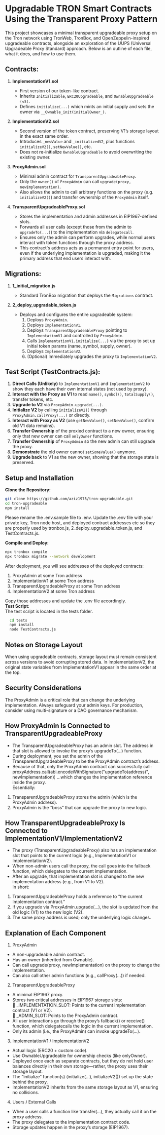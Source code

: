 # Upgradable TRON Smart Contracts Using the Transparent Proxy Pattern

This project showcases a minimal transparent upgradeable proxy setup on the Tron network using TronWeb, TronBox, and OpenZeppelin-inspired upgradeable contracts, alongside an exploration of the UUPS (Universal Upgradeable Proxy Standard) approach. Below is an outline of each file, what it does, and how to use them.

## Contracts:

1. **ImplementationV1.sol**  
   - First version of our token-like contract.  
   - Inherits `Initializable`, `ERC20Upgradeable`, and `OwnableUpgradeable (v5)`.  
   - Defines `initialize(...)` which mints an initial supply and sets the owner via `__Ownable_init(initialOwner_)`.  

2. **ImplementationV2.sol**  
   - Second version of the token contract, preserving V1’s storage layout in the exact same order.  
   - Introduces `_newValue` and `_initializedV2`, plus functions `initializeV2()`, `setNewValue()`, etc.  
   - Does not re-initialize `OwnableUpgradeable` to avoid overwriting the existing owner.  

3. **ProxyAdmin.sol**  
   - Minimal admin contract for `TransparentUpgradeableProxy`.  
   - Only the `owner()` of `ProxyAdmin` can call `upgrade(proxy, newImplementation)`.  
   - Also allows the admin to call arbitrary functions on the proxy (e.g. `initializeV2()`) and transfer ownership of the `ProxyAdmin` itself.  

4. **TransparentUpgradeableProxy.sol**  
   - Stores the implementation and admin addresses in EIP1967-defined slots.  
   - Forwards all user calls (except those from the admin to `upgradeTo(...)`) to the implementation via `delegatecall`.  
   - Ensures only the admin can perform upgrades, while normal users interact with token functions through the proxy address. 
   - This contract's address acts as a permanent entry point for users, even if the underlying implementation is upgraded, making it the primary address that end users interact with.

## Migrations:

1. **1_initial_migration.js**  
   - Standard TronBox migration that deploys the `Migrations` contract.  

2. **2_deploy_upgradable_token.js**  
   - Deploys and configures the entire upgradeable system:  
     1. Deploys `ProxyAdmin`.  
     2. Deploys `ImplementationV1`.  
     3. Deploys `TransparentUpgradeableProxy` pointing to `ImplementationV1` and controlled by `ProxyAdmin`.  
     4. Calls `ImplementationV1.initialize(...)` via the proxy to set up initial token params (name, symbol, supply, owner).  
     5. Deploys `ImplementationV2`.  
     6. (Optional) Immediately upgrades the proxy to `ImplementationV2`.  

## Test Script (TestContracts.js):

1. **Direct Calls (Unlikely)** to `ImplementationV1` and `ImplementationV2` to show they each have their own internal states (not used by proxy).  
2. **Interact with the Proxy as V1** to read `name()`, `symbol()`, `totalSupply()`, transfer tokens, etc.  
3. **Upgrade to V2** via `ProxyAdmin.upgrade(...)`.  
4. **Initialize V2** by calling `initializeV2()` through `ProxyAdmin.callProxy(...)` or directly.
5. **Interact with Proxy as V2** (use `getNewValue()`, `setNewValue()`, confirm old V1 data remains).  
6. **Transfer Ownership** of the proxied contract to a new owner, ensuring only that new owner can call `onlyOwner` functions.  
7. **Transfer Ownership** of `ProxyAdmin` so the new admin can still upgrade the proxy.  
8. **Demonstrate** the old owner cannot `setSomeValue()` anymore.  
9. **Upgrade back** to V1 as the new owner, showing that the storage state is preserved.  

## Setup and Installation

**Clone the Repository:** 
   ```bash
   git clone https://github.com/aziz1975/tron-upgradeable.git
   cd tron-upgradeable
   npm install
   ```
Please rename the .env.sample file to .env. Update the .env file with your private key, Tron node host, and deployed contract addresses etc so they are properly used by tronbox.js, 2_deploy_upgradable_token.js, and TestContracts.js.

**Compile and Deploy:**  
   ```bash
   npx tronbox compile
   npx tronbox migrate --network development
   ```

After deployment, you will see addresses of the deployed contracts:
1. ProxyAdmin at some Tron address
2. ImplementationV1 at some Tron address
3. TransparentUpgradeableProxy at some Tron address
4. ImplementationV2 at some Tron address

Copy those addresses and update the .env file accordingly. \
**Test Script:** \
 The test script is located in the tests folder.
 ```bash
   cd tests
   npm install
   node TestContracts.js
```
## Notes on Storage Layout 
When using upgradeable contracts, storage layout must remain consistent across versions to avoid corrupting stored data. In ImplementationV2, the original state variables from ImplementationV1 appear in the same order at the top.

## Security Considerations
The ProxyAdmin is a critical role that can change the underlying implementation.
Always safeguard your admin keys.
For production, consider using multi-signature or a DAO governance mechanism.

## How ProxyAdmin Is Connected to TransparentUpgradeableProxy
-	The TransparentUpgradeableProxy has an admin slot. The address in that slot is allowed to invoke the proxy’s upgradeTo(...) function.
-	During deployment, you set the admin of the TransparentUpgradeableProxy to be the ProxyAdmin contract’s address.
-	Because of that, only the ProxyAdmin contract can successfully call:
proxyAddress.call(abi.encodeWithSignature("upgradeTo(address)", newImplementation))
…which changes the implementation reference inside the proxy. \
Essentially:
1.	TransparentUpgradeableProxy stores the admin (which is the ProxyAdmin address).
2.	ProxyAdmin is the “boss” that can upgrade the proxy to new logic.

## How TransparentUpgradeableProxy Is Connected to ImplementationV1/ImplementationV2
-	The proxy (TransparentUpgradeableProxy) also has an implementation slot that points to the current logic (e.g., ImplementationV1 or ImplementationV2).
-	When non-admin users call the proxy, the call goes into the fallback function, which delegates to the current implementation.
-	After an upgrade, that implementation slot is changed to the new implementation address (e.g., from V1 to V2). \
In short:
1.	TransparentUpgradeableProxy holds a reference to “the current Implementation contract.”
2.	If you upgrade via ProxyAdmin.upgrade(...), the slot is updated from the old logic (V1) to the new logic (V2).
3.	The same proxy address is used; only the underlying logic changes.

## Explanation of Each Component
1.	ProxyAdmin
-	A non-upgradeable admin contract.
-	Has an owner (inherited from Ownable).
-	Can call upgrade(proxy, newImplementation) on the proxy to change the implementation.
-	Can also call other admin functions (e.g., callProxy(...)) if needed.
2.	TransparentUpgradeableProxy
-	A minimal EIP1967 proxy.
-	Stores two critical addresses in EIP1967 storage slots: \
	 _IMPLEMENTATION_SLOT: Points to the current implementation contract (V1 or V2). \
	_ADMIN_SLOT: Points to the ProxyAdmin contract.
-	All user interactions go through the proxy’s fallback() or receive() function, which delegatecalls the logic in the current implementation.
-	Only its admin (i.e., the ProxyAdmin) can invoke upgradeTo(...).
3.	ImplementationV1 / ImplementationV2
-	Actual logic (ERC20 + custom code).
-	Use OwnableUpgradeable for ownership checks (like onlyOwner).
-	Deployed once each as separate contracts, but they do not hold user balances directly in their own storage—rather, the proxy uses their storage layout.
-	The “initialize” function(s) (initialize(...), initializeV2()) set up the state behind the proxy.
-	ImplementationV2 inherits from the same storage layout as V1, ensuring no collisions.
4.	Users / External Calls
-	When a user calls a function like transfer(...), they actually call it on the proxy address.
-	The proxy delegates to the implementation contract code.
-	Storage updates happen in the proxy’s storage (EIP1967).
